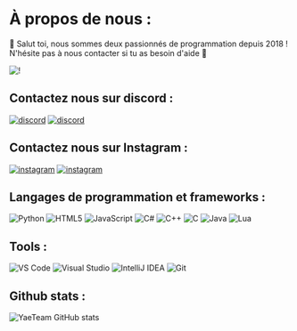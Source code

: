 # À propos de nous :

👋 Salut toi, nous sommes deux passionnés de programmation depuis 2018 ! N'hésite pas à nous contacter si tu as besoin d'aide 🙂

![!](https://i.imgur.com/IYmgkQd.gif)

## Contactez nous sur discord :
[![discord](https://img.shields.io/badge/discord-roiab-%237289DA)](https://discord.com/users/roiab)
[![discord](https://img.shields.io/badge/discord-m4t.-%237289DA)](https://discord.com/users/m4t.)

## Contactez nous sur Instagram :
[![instagram](https://img.shields.io/badge/instagram-piou-%23E4405F)](https://www.instagram.com/piou) 
[![instagram](https://img.shields.io/badge/instagram-m4t__yu-%23E4405F)](https://www.instagram.com/m4t_yu)



## Langages de programmation et frameworks : 
![Python](https://skillicons.dev/icons?i=python)
![HTML5](https://skillicons.dev/icons?i=html)
![JavaScript](https://skillicons.dev/icons?i=javascript)
![C#](https://skillicons.dev/icons?i=c#)
![C++](https://skillicons.dev/icons?i=cpp)
![C](https://skillicons.dev/icons?i=c)
![Java](https://skillicons.dev/icons?i=java)
![Lua](https://skillicons.dev/icons?i=lua)

## Tools :
![VS Code](https://skillicons.dev/icons?i=vscode)
![Visual Studio](https://skillicons.dev/icons?i=visualstudio)
![IntelliJ IDEA](https://skillicons.dev/icons?i=idea)
![Git](https://skillicons.dev/icons?i=git)

## Github stats :
![YaeTeam GitHub stats](https://github-readme-stats.vercel.app/api?username=yaed3v&show_icons=true&theme=radical)
